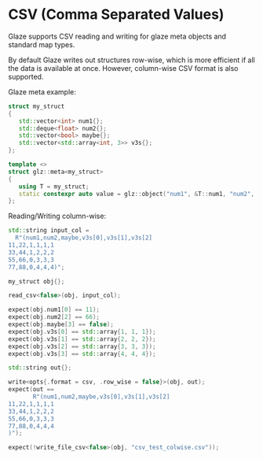 # CSV (Comma Separated Values)

Glaze supports CSV reading and writing for glaze meta objects and standard map types.

By default Glaze writes out structures row-wise, which is more efficient if all the data is available at once. However, column-wise CSV format is also supported.

Glaze meta example:

```c++
struct my_struct
{
   std::vector<int> num1{};
   std::deque<float> num2{};
   std::vector<bool> maybe{};
   std::vector<std::array<int, 3>> v3s{};
};

template <>
struct glz::meta<my_struct>
{
   using T = my_struct;
   static constexpr auto value = glz::object("num1", &T::num1, "num2", &T::num2, "maybe", &T::maybe, "v3s", &T::v3s);
};
```

Reading/Writing column-wise:

```c++
std::string input_col =
  R"(num1,num2,maybe,v3s[0],v3s[1],v3s[2]
11,22,1,1,1,1
33,44,1,2,2,2
55,66,0,3,3,3
77,88,0,4,4,4)";

my_struct obj{};

read_csv<false>(obj, input_col);

expect(obj.num1[0] == 11);
expect(obj.num2[2] == 66);
expect(obj.maybe[3] == false);
expect(obj.v3s[0] == std::array{1, 1, 1});
expect(obj.v3s[1] == std::array{2, 2, 2});
expect(obj.v3s[2] == std::array{3, 3, 3});
expect(obj.v3s[3] == std::array{4, 4, 4});

std::string out{};

write<opts{.format = csv, .row_wise = false}>(obj, out);
expect(out ==
       R"(num1,num2,maybe,v3s[0],v3s[1],v3s[2]
11,22,1,1,1,1
33,44,1,2,2,2
55,66,0,3,3,3
77,88,0,4,4,4
)");

expect(!write_file_csv<false>(obj, "csv_test_colwise.csv"));
```

